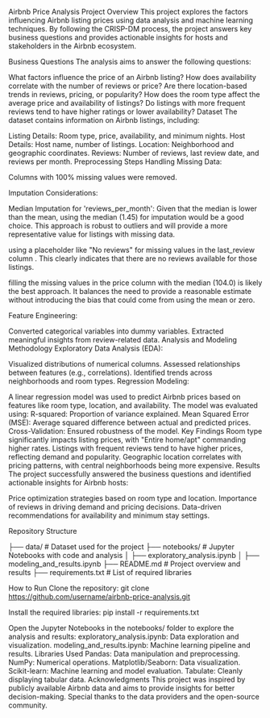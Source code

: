 Airbnb Price Analysis
Project Overview
This project explores the factors influencing Airbnb listing prices using data analysis and machine learning techniques. By following the CRISP-DM process, the project answers key business questions and provides actionable insights for hosts and stakeholders in the Airbnb ecosystem.

Business Questions
The analysis aims to answer the following questions:

What factors influence the price of an Airbnb listing?
How does availability correlate with the number of reviews or price?
Are there location-based trends in reviews, pricing, or popularity?
How does the room type affect the average price and availability of listings?
Do listings with more frequent reviews tend to have higher ratings or lower availability?
Dataset
The dataset contains information on Airbnb listings, including:

Listing Details: Room type, price, availability, and minimum nights.
Host Details: Host name, number of listings.
Location: Neighborhood and geographic coordinates.
Reviews: Number of reviews, last review date, and reviews per month.
Preprocessing Steps
Handling Missing Data:

Columns with 100% missing values were removed.

Imputation Considerations:

Median Imputation for 'reviews_per_month': Given that the median is lower than the mean, using the median (1.45) for imputation would be a good choice. This approach is robust to outliers and will provide a more representative value for listings with missing data.

using a placeholder like "No reviews" for missing values in the last_review column . This clearly indicates that there are no reviews available for those listings.

filling the missing values in the price column with the median (104.0) is likely the best approach. It balances the need to provide a reasonable estimate without introducing the bias that could come from using the mean or zero.


Feature Engineering:

Converted categorical variables into dummy variables.
Extracted meaningful insights from review-related data.
Analysis and Modeling
Methodology
Exploratory Data Analysis (EDA):

Visualized distributions of numerical columns.
Assessed relationships between features (e.g., correlations).
Identified trends across neighborhoods and room types.
Regression Modeling:

A linear regression model was used to predict Airbnb prices based on features like room type, location, and availability.
The model was evaluated using:
R-squared: Proportion of variance explained.
Mean Squared Error (MSE): Average squared difference between actual and predicted prices.
Cross-Validation: Ensured robustness of the model.
Key Findings
Room type significantly impacts listing prices, with "Entire home/apt" commanding higher rates.
Listings with frequent reviews tend to have higher prices, reflecting demand and popularity.
Geographic location correlates with pricing patterns, with central neighborhoods being more expensive.
Results
The project successfully answered the business questions and identified actionable insights for Airbnb hosts:

Price optimization strategies based on room type and location.
Importance of reviews in driving demand and pricing decisions.
Data-driven recommendations for availability and minimum stay settings.

Repository Structure

├── data/                     # Dataset used for the project
├── notebooks/                # Jupyter Notebooks with code and analysis
│   ├── exploratory_analysis.ipynb
│   ├── modeling_and_results.ipynb
├── README.md                 # Project overview and results
├── requirements.txt          # List of required libraries

How to Run
Clone the repository:
git clone https://github.com/username/airbnb-price-analysis.git

Install the required libraries:
pip install -r requirements.txt

Open the Jupyter Notebooks in the notebooks/ folder to explore the analysis and results:
exploratory_analysis.ipynb: Data exploration and visualization.
modeling_and_results.ipynb: Machine learning pipeline and results.
Libraries Used
Pandas: Data manipulation and preprocessing.
NumPy: Numerical operations.
Matplotlib/Seaborn: Data visualization.
Scikit-learn: Machine learning and model evaluation.
Tabulate: Cleanly displaying tabular data.
Acknowledgments
This project was inspired by publicly available Airbnb data and aims to provide insights for better decision-making. Special thanks to the data providers and the open-source community.




